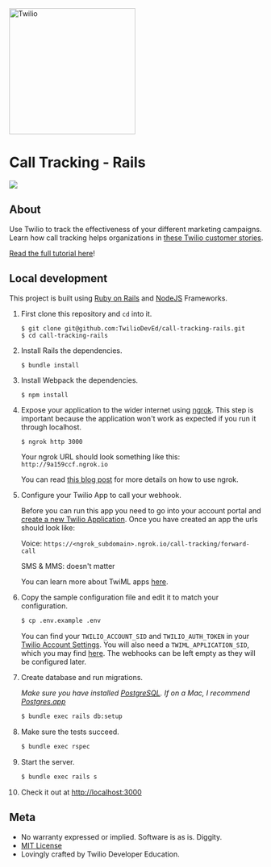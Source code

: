 <a  href="https://www.twilio.com">
<img  src="https://static0.twilio.com/marketing/bundles/marketing/img/logos/wordmark-red.svg"  alt="Twilio"  width="250"  />
</a>
 
# Call Tracking - Rails

![](https://github.com/TwilioDevEd/call-tracking-rails/actions/workflows/build.yml/badge.svg)

## About

Use Twilio to track the effectiveness of your different marketing campaigns. Learn how call tracking helps organizations in [these Twilio customer stories](https://www.twilio.com/use-cases/call-tracking).

[Read the full tutorial here](https://www.twilio.com/docs/tutorials/walkthrough/call-tracking/ruby/rails)!

## Local development

This project is built using [Ruby on Rails](http://rubyonrails.org/) and [NodeJS](https://nodejs.org/en/) Frameworks.

1. First clone this repository and `cd` into it.

   ```
   $ git clone git@github.com:TwilioDevEd/call-tracking-rails.git
   $ cd call-tracking-rails
   ```

1. Install Rails the dependencies.
   ```
   $ bundle install
   ```

1. Install Webpack the dependencies.
   ```
   $ npm install
   ```

1. Expose your application to the wider internet using [ngrok](http://ngrok.com). This step is important because the application won't work as expected if you run it through localhost.
   ```bash
   $ ngrok http 3000
   ```

   Your ngrok URL should look something like this: `http://9a159ccf.ngrok.io`

   You can read [this blog post](https://www.twilio.com/blog/2015/09/6-awesome-reasons-to-use-ngrok-when-testing-webhooks.html)
   for more details on how to use ngrok.

1. Configure your Twilio App to call your webhook.

   Before you can run this app you need to go into your account portal and [create a new Twilio Application](https://www.twilio.com/console/phone-numbers/runtime/twiml-apps). Once you have created an app the urls should look like:

   Voice: `https://<ngrok_subdomain>.ngrok.io/call-tracking/forward-call`

   SMS & MMS: doesn't matter

   You can learn more about TwiML apps [here](https://www.twilio.com/help/faq/twilio-client/how-do-i-create-a-twiml-app).

1. Copy the sample configuration file and edit it to match your configuration.

   ```bash
   $ cp .env.example .env
   ```

   You can find your `TWILIO_ACCOUNT_SID` and `TWILIO_AUTH_TOKEN` in your
   [Twilio Account Settings](https://www.twilio.com/console/account/settings).
   You will also need a `TWIML_APPLICATION_SID`, which you may find [here](https://www.twilio.com/console/phone-numbers/runtime/twiml-apps). The webhooks can be left empty as they will be configured later.

1. Create database and run migrations.

   _Make sure you have installed [PostgreSQL](http://www.postgresql.org/). If on a Mac, I recommend [Postgres.app](http://postgresapp.com)_

   ```bash
   $ bundle exec rails db:setup
   ```

1. Make sure the tests succeed.

   ```bash
   $ bundle exec rspec
   ```

1. Start the server.

   ```bash
   $ bundle exec rails s
   ```

1. Check it out at [http://localhost:3000](http://localhost:3000)

## Meta

* No warranty expressed or implied. Software is as is. Diggity.
* [MIT License](LICENSE)
* Lovingly crafted by Twilio Developer Education.
